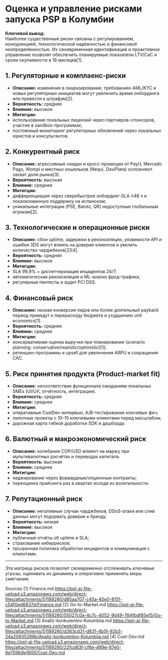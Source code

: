 # Оценка и управление рисками запуска PSP в Колумбии

**Ключевой вывод:**  
Наиболее существенные риски связаны с регулированием, конкуренцией, технологической надёжностью и финансовой неопределённостью. Их своевременная идентификация и проактивное управление позволят обеспечить планируемые показатели LTV/CaC и сроки окупаемости в 18 месяцев[1].

## 1. Регуляторные и комплаенс-риски  
-  **Описание:** изменения в лицензировании, требованиях AML/KYC и новых регуляторных инициатив могут увеличить время онбординга или привести к штрафам[2].  
-  **Вероятность:** средняя   
-  **Влияние:** высокое   
-  **Митигции:**  
  - использование локальных лицензий через партнеров-спонсоров, участие в sandbox-программах;  
  - постоянный мониторинг регуляторных обновлений через локальных юристов и консультантов.  

## 2. Конкурентный риск  
-  **Описание:** агрессивные скидки и кросс-промоции от PayU, Mercado Pago, Wompi и местных кошельков (Nequi, DaviPlata) осложняют захват доли рынка[3].  
-  **Вероятность:** высокая   
-  **Влияние:** среднее   
-  **Митигции:**  
  - дифференциация через сверхбыстрое онбординг-SLA ≤48 ч и локализованную поддержку на испанском;  
  - уникальные интеграции (PSE, Baloto, QR) недоступные глобальным игрокам[2].  

## 3. Технологические и операционные риски  
-  **Описание:** сбои uptime, задержки в реконсиляции, уязвимости API и ошибки 3DS могут влиять на доверие клиентов и увелить количество чарджбеков[2][4].  
-  **Вероятность:** средняя   
-  **Влияние:** высокое   
-  **Митигции:**  
  - SLA 99,9% + диспетчеризация инцидентов 24/7;  
  - автоматическая реконсиляция и ML-анализ фрод-трафика;  
  - регулярные пентесты и аудит PCI DSS.  

## 4. Финансовый риск  
-  **Описание:** низкая конверсия лидов или более длительный payback период приведут к перерасходу бюджета и ухудшению unit economics[1].  
-  **Вероятность:** средняя   
-  **Влияние:** среднее   
-  **Митигции:**  
  - консервативная оценка выручки при планировании (scenario planning: conservative/realistic/optimistic)[1];  
  - ретеншен-программы и upsell для увеличения ARPU и сокращения CAC.  

## 5. Риск принятия продукта (Product-market fit)  
-  **Описание:** несоответствие функционала ожиданиям локальных SMEs (UI/UX, отчётность, интеграции).  
-  **Вероятность:** средняя   
-  **Влияние:** среднее  
-  **Митигции:**  
  - оперативные CustDev-интервью, A/B-тестирование ключевых фич;  
  - пилотные проекты с 10–15 ключевыми клиентами перед масштабом;  
  - дорожная карта гибкой доработки SDK и дашборда.  

## 6. Валютный и макроэкономический риск  
-  **Описание:** колебания COP/USD влияют на маржу при мультивалютных расчётах и переводах капитала.  
-  **Вероятность:** высокая  
-  **Влияние:** среднее  
-  **Митигции:**  
  - хеджирование через форвардные/опционные контракты;  
  - переоценка прайсинга раз в квартал исходя из волатильности.  

## 7. Репутационный риск  
-  **Описание:** негативные случаи чарджбеков, DDoS-атаки или слив данных могут подорвать доверие к бренду.  
-  **Вероятность:** низкая  
-  **Влияние:** высокое  
-  **Митигции:**  
  - публичные отчёты об uptime и SLA;  
  - страхование киберрисков;  
  - прозрачная политика обработки инцидентов и коммуникация с клиентами.  

***

Эта матрица рисков позволит своевременно отслеживать ключевые угрозы, оценивать их динамику и оперативно применять меры смягчения.

Sources
[1] Finance.md https://ppl-ai-file-upload.s3.amazonaws.com/web/direct-files/attachments/51189260/d85aa707-c45a-45e0-815f-c54f0ed6837d/Finance.md
[2] Go-to-Market.md https://ppl-ai-file-upload.s3.amazonaws.com/web/direct-files/attachments/51189260/55027c0a-4c7c-4052-9d49-784fbdf85e15/Go-to-Market.md
[3] Analiz-konkurentov-Kolumbiia.md https://ppl-ai-file-upload.s3.amazonaws.com/web/direct-files/attachments/51189260/d363cd31-d831-4b5f-92b3-24a20935286b/Analiz-konkurentov-Kolumbiia.md
[4] Cust-Dev.md https://ppl-ai-file-upload.s3.amazonaws.com/web/direct-files/attachments/51189260/22fcd83f-cf6e-489e-87e0-6e709b9e1600/Cust-Dev.md
